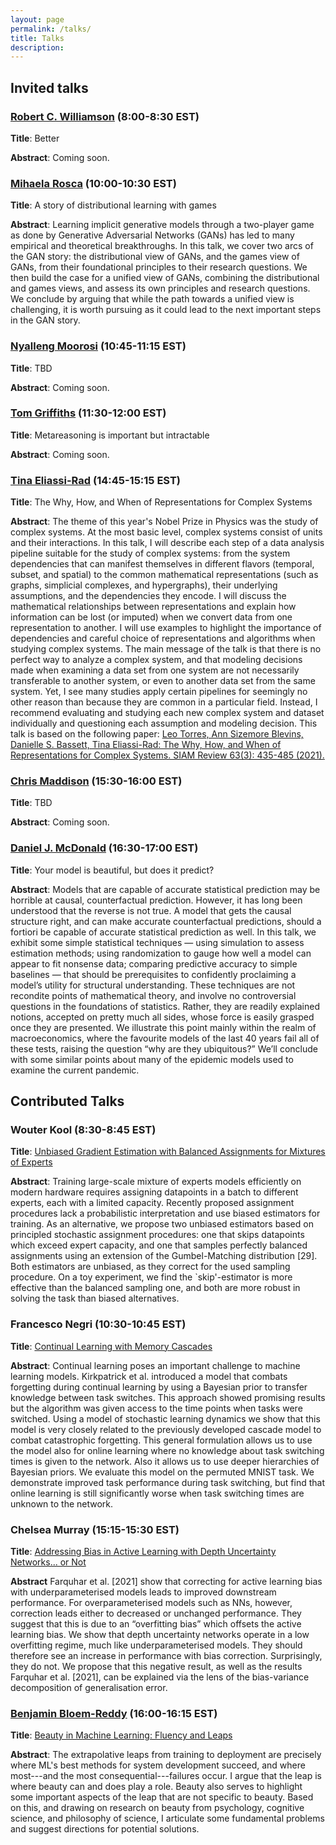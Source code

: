 ```yaml
---
layout: page
permalink: /talks/
title: Talks
description:
---
```


## Invited talks

### [Robert C. Williamson](https://uni-tuebingen.de/en/research/core-research/cluster-of-excellence-machine-learning/research/research/cluster-research-groups/professorships/foundations-of-machine-learning-systems/) (8:00-8:30 EST)

**Title**: Better

**Abstract**: Coming soon.

### [Mihaela Rosca](http://elarosca.net/) (10:00-10:30 EST)

**Title**: A story of distributional learning with games

**Abstract**: Learning implicit generative models through a two-player game as done by Generative Adversarial Networks (GANs) has led to many empirical and theoretical breakthroughs. In this talk, we cover two arcs of the GAN story: the distributional view of GANs, and the games view of GANs, from their foundational principles to their research questions. We then build the case for a unified view of GANs, combining the distributional and games views, and assess its own principles and research questions. We conclude by arguing that while the path towards a unified view is challenging, it is worth pursuing as it could lead to the next important steps in the GAN story.

### [Nyalleng Moorosi](https://twitter.com/nunuska?lang=en) (10:45-11:15 EST)

**Title**: TBD

**Abstract**: Coming soon.

### [Tom Griffiths](https://cocosci.princeton.edu/tom/index.php) (11:30-12:00 EST)

**Title**: Metareasoning is important but intractable

**Abstract**: Coming soon.

### [Tina Eliassi-Rad](http://eliassi.org/) (14:45-15:15 EST)

**Title**: The Why, How, and When of Representations for Complex Systems

**Abstract**: The theme of this year's Nobel Prize in Physics was the study of complex systems. At the most basic level, complex systems consist of units and their interactions. In this talk, I will describe each step of a data analysis pipeline suitable for the study of complex systems: from the system dependencies that can manifest themselves in different flavors (temporal, subset, and spatial) to the common mathematical representations (such as graphs, simplicial complexes, and hypergraphs), their underlying assumptions, and the dependencies they encode. I will discuss the mathematical relationships between representations and explain how information can be lost (or imputed) when we convert data from one representation to another. I will use examples to highlight the importance of dependencies and careful choice of representations and algorithms when studying complex systems. The main message of the talk is that there is no perfect way to analyze a complex system, and that modeling decisions made when examining a data set from one system are not necessarily transferable to another system, or even to another data set from the same system. Yet, I see many studies apply certain pipelines for seemingly no other reason than because they are common in a particular field. Instead, I recommend evaluating and studying each new complex system and dataset individually and questioning each assumption and modeling decision. This talk is based on the following paper: [Leo Torres, Ann Sizemore Blevins, Danielle S. Bassett, Tina Eliassi-Rad: The Why, How, and When of Representations for Complex Systems. SIAM Review 63(3): 435-485 (2021).](https://doi.org/10.1137/20M1355896)

### [Chris Maddison](http://www.cs.toronto.edu/~cmaddis/) (15:30-16:00 EST)

**Title**: TBD

**Abstract**: Coming soon.


### [Daniel J. McDonald](https://dajmcdon.github.io/) (16:30-17:00 EST)

**Title**: Your model is beautiful, but does it predict?

**Abstract**: Models that are capable of accurate statistical prediction may be horrible at causal, counterfactual prediction. However, it has long been understood that the reverse is not true. A model that gets the causal structure right, and can make accurate counterfactual predictions, should a fortiori be capable of accurate statistical prediction as well. In this talk, we exhibit some simple statistical techniques — using simulation to assess estimation methods; using randomization to gauge how well a model can appear to fit nonsense data; comparing predictive accuracy to simple baselines — that should be prerequisites to confidently proclaiming a model’s utility for structural understanding. These techniques are not recondite points of mathematical theory, and involve no controversial questions in the foundations of statistics. Rather, they are readily explained notions, accepted on pretty much all sides, whose force is easily grasped once they are presented. We illustrate this point mainly within the realm of macroeconomics, where the favourite models of the last 40 years fail all of these tests, raising the question “why are they ubiquitous?” We’ll conclude with some similar points about many of the epidemic models used to examine the current pandemic.



## Contributed Talks

###  Wouter Kool (8:30-8:45 EST)

**Title**: [Unbiased Gradient Estimation with Balanced Assignments for Mixtures of Experts](https://openreview.net/forum?id=Hvfva7l1tcj)

**Abstract**: Training large-scale mixture of experts models efficiently on modern hardware requires assigning datapoints in a batch to different experts, each with a limited capacity. Recently proposed assignment procedures lack a probabilistic interpretation and use biased estimators for training. As an alternative, we propose two unbiased estimators based on principled stochastic assignment procedures: one that skips datapoints which exceed expert capacity, and one that samples perfectly balanced assignments using an extension of the Gumbel-Matching distribution [29]. Both estimators are unbiased, as they correct for the used sampling procedure. On a toy experiment, we find the `skip'-estimator is more effective than the balanced sampling one, and both are more robust in solving the task than biased alternatives.

### Francesco Negri (10:30-10:45 EST)

**Title**: [Continual Learning with Memory Cascades](https://openreview.net/forum?id=E1xIZf0E7qr)

**Abstract**: Continual learning poses an important challenge to machine learning models. Kirkpatrick et al. introduced a model that combats forgetting during continual learning by using a Bayesian prior to transfer knowledge between task switches. This approach showed promising results but the algorithm was given access to the time points when tasks were switched. Using a model of stochastic learning dynamics we show that this model is very closely related to the previously developed cascade model to combat catastrophic forgetting. This general formulation allows us to use the model also for online learning where no knowledge about task switching times is given to the network. Also it allows us to use deeper hierarchies of Bayesian priors. We evaluate this model on the permuted MNIST task. We demonstrate improved task performance during task switching, but find that online learning is still significantly worse when task switching times are unknown to the network.


### Chelsea Murray (15:15-15:30 EST)

**Title**: [Addressing Bias in Active Learning with Depth Uncertainty Networks... or Not](https://openreview.net/forum?id=gVi-oIwRIks)

**Abstract** Farquhar et al. [2021] show that correcting for active learning bias with underparameterised models leads to improved downstream performance. For overparameterised models such as NNs, however, correction leads either to decreased or unchanged performance. They suggest that this is due to an “overfitting bias” which offsets the active learning bias. We show that depth uncertainty networks operate in a low overfitting regime, much like underparameterised models. They should therefore see an increase in performance with bias correction. Surprisingly, they do not. We propose that this negative result, as well as the results Farquhar et al. [2021], can be explained via the lens of the bias-variance decomposition of generalisation error.


### [Benjamin Bloem-Reddy](https://www.stat.ubc.ca/~benbr/) (16:00-16:15 EST)

**Title**: [Beauty in Machine Learning: Fluency and Leaps](https://openreview.net/forum?id=t_yk349a9Ec)

**Abstract**: The extrapolative leaps from training to deployment are precisely where ML's best methods for system development succeed, and where most---and the most consequential---failures occur. I argue that the leap is where beauty can and does play a role. Beauty also serves to highlight some important aspects of the leap that are not specific to beauty. Based on this, and drawing on research on beauty from psychology, cognitive science, and philosophy of science, I articulate some fundamental problems and suggest directions for potential solutions. 


